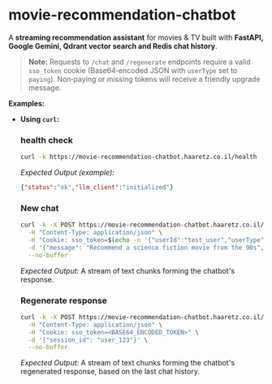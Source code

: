 # movie-recommendation-chatbot

A **streaming recommendation assistant** for movies & TV built with **FastAPI, Google Gemini, Qdrant vector search and Redis chat history**.

> **Note:** Requests to `/chat` and `/regenerate` endpoints require a valid `sso_token` cookie (Base64‑encoded JSON with `userType` set to `paying`). Non‑paying or missing tokens will receive a friendly upgrade message.

**Examples:**

* **Using `curl`:**

  ### health check

  ```bash
  curl -k https://movie-recommendation-chatbot.haaretz.co.il/health
  ```

  *Expected Output (example):*

  ```json
  {"status":"ok","llm_client":"initialized"}
  ```

  ### New chat

  ```bash
  curl -k -X POST https://movie-recommendation-chatbot.haaretz.co.il/chat \
    -H "Content-Type: application/json" \
    -H "Cookie: sso_token=$(echo -n '{"userId":"test_user","userType":"paying"}' | base64)" \
    -d '{"message": "Recommend a science fiction movie from the 90s", "session_id": "user_123",}' \
    --no-buffer
  ```

  *Expected Output:* A stream of text chunks forming the chatbot's response.

  ### Regenerate response

  ```bash
  curl -k -X POST https://movie-recommendation-chatbot.haaretz.co.il/regenerate \
    -H "Content-Type: application/json" \
    -H "Cookie: sso_token=<BASE64_ENCODED_TOKEN>" \
    -d '{"session_id": "user_123"}' \
    --no-buffer
  ```

  *Expected Output:* A stream of text chunks forming the chatbot's regenerated response, based on the last chat history.

